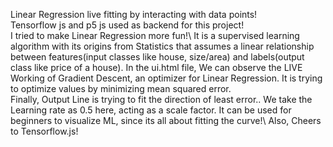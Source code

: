 Linear Regression live fitting by interacting with data points!\
Tensorflow js and p5 js used as backend for this project!\
I tried to make Linear Regression more fun!\ 
It is a supervised learning algorithm with its origins from Statistics that assumes a linear relationship between features(input classes like house, size/area) and labels(output class like price of a house).
In the ui.html file,
We can observe the LIVE Working of Gradient Descent, an optimizer for Linear Regression. It is trying to optimize values by minimizing mean squared error.\
Finally, Output Line is trying to fit the direction of least error..
We take the Learning rate as 0.5 here, acting as a scale factor.
It can be used for beginners to visualize ML, since its all about fitting the curve!\ 
Also, Cheers to Tensorflow.js! 
